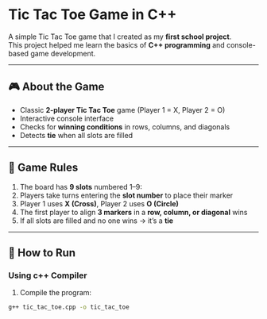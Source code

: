 # Tic Tac Toe Game in C++

A simple Tic Tac Toe game that I created as my **first school project**.  
This project helped me learn the basics of **C++ programming** and console-based game development.

---

## 🎮 About the Game
- Classic **2-player Tic Tac Toe** game (Player 1 = X, Player 2 = O)  
- Interactive console interface  
- Checks for **winning conditions** in rows, columns, and diagonals  
- Detects **tie** when all slots are filled  

---

## 🧩 Game Rules
1. The board has **9 slots** numbered 1–9:
2. Players take turns entering the **slot number** to place their marker  
3. Player 1 uses **X (Cross)**, Player 2 uses **O (Circle)**  
4. The first player to align **3 markers** in a **row, column, or diagonal** wins  
5. If all slots are filled and no one wins → it’s a **tie**

---

## 🚀 How to Run

### Using c++ Compiler
1. Compile the program:
```bash
g++ tic_tac_toe.cpp -o tic_tac_toe


